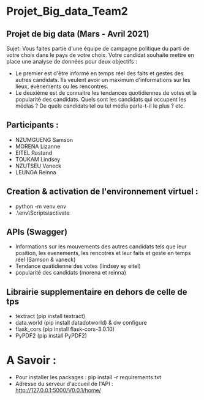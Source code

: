 Projet_Big_data_Team2
======================


## Projet de big data (Mars - Avril 2021)

Sujet:
Vous faites partie d'une équipe de campagne politique du parti de votre choix dans le pays de votre choix. 
Votre candidat souhaite mettre en place une analyse de données pour deux objectifs :
  - Le premier est d'être informé en temps réel des faits et gestes des autres candidats. 
   Ils veulent avoir un maximum d'informations sur les lieux, évènements ou les rencontres.
  - Le deuxième est de connaitre les tendances quotidiennes de votes et la popularité des candidats. 
   Quels sont les candidats qui occupent les médias ? De quels candidats tel ou tel média parle-t-il le plus ? etc.



## Participants : 
- NZUMGUENG Samson
- MORENA Lizanne
- EITEL Rostand
- TOUKAM Lindsey
- NZUTSEU Vaneck
- LEUNGA Reinna

## Creation & activation de l'environnement virtuel :
- python -m venv env
- .\env\Scripts\activate


## APIs (Swagger)
 - Informations sur les mouvements des autres candidats tels que leur position, les evenements, les rencotres et leur faits et geste en temps réel (Samson & vaneck)
 - Tendance quatidienne des votes (lindsey ey eitel)
 - popularité des candidats (morena et reinna)

## Librairie supplementaire en dehors de celle de tps
  - textract (pip install textract)
  - data.world (pip install datadotworld) & dw configure
  - flask_cors (pip install flask-cors-3.0.10)
  - PyPDF2 (pip install  PyPDF2)

# A Savoir : 
- Pour installer les packages : pip install -r requirements.txt
- Adresse du serveur d'accueil de l'API : http://127.0.0.1:5000/V0.0.1/home/

